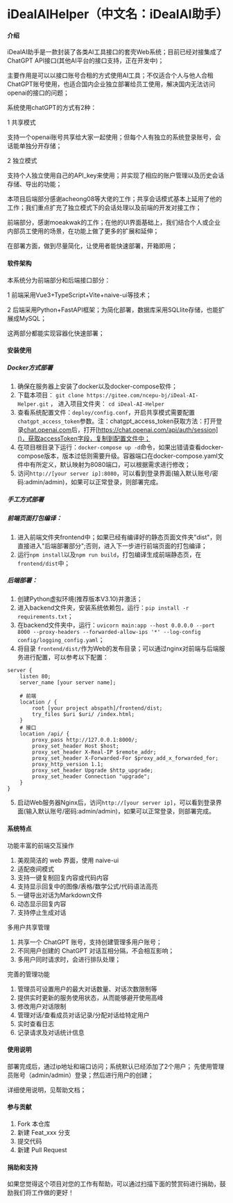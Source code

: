 # iDealAIHelper（中文名：iDealAI助手）

#### 介绍
iDealAI助手是一款封装了各类AI工具接口的套壳Web系统；目前已经对接集成了ChatGPT API接口(其他AI平台的接口支持，正在开发中)；

主要作用是可以以接口账号合租的方式使用AI工具；不仅适合个人与他人合租ChatGPT账号使用，也适合国内企业独立部署给员工使用，解决国内无法访问openai的接口的问题；

系统使用chatGPT的方式有2种：

1 共享模式

 支持一个openai账号共享给大家一起使用；但每个人有独立的系统登录账号，会话能单独分开存储；

2 独立模式

 支持个人独立使用自己的API_key来使用；并实现了相应的账户管理以及历史会话存储、导出的功能；


本项目后端部分感谢acheong08等大佬的工作；共享会话模式基本上延用了他的工作；我们重点扩充了独立模式下的会话处理以及前端的开发对接工作；

前端部分，感谢moeakwak的工作；在他的UI界面基础上，我们结合个人或企业内部员工使用的场景，在功能上做了更多的扩展和延伸；

在部署方面，做到尽量简化，让使用者能快速部署，开箱即用；

#### 软件架构
本系统分为前端部分和后端接口部分：

1 前端采用Vue3+TypeScript+Vite+naive-ui等技术；

2 后端采用Python+FastAPI框架；为简化部署，数据库采用SQLlite存储，也能扩展成MySQL；

这两部分都能实现容器化快速部署；

#### 安装使用

##### Docker方式部署
1. 确保在服务器上安装了docker以及docker-compose软件；
2. 下载本项目：
`git clone https://gitee.com/ncepu-bj/iDeal-AI-Helper.git` ，
 进入项目文件夹：
 `cd iDeal-AI-Helper`
3. 查看系统配置文件：`deploy/config.conf`，开启共享模式需要配置`chatgpt_access_token`参数。注：chatgpt_access_token获取方法：打开登录[chat.openai.com]()后，打开[https://chat.openai.com/api/auth/session]()，获取accessToken字段，复制到配置文件中；
4. 在项目根目录下运行：`docker-compose up -d`命令，如果出错请查看docker-compose版本，版本过低则需要升级。容器端口在docker-compose.yaml文件中有所定义，默认映射为8080端口，可以根据需求进行修改；
5. 访问`http://[your server ip]:8080`，可以看到登录界面(输入默认账号/密码:admin/admin)，如果可以正常登录，则部署完成。

##### 手工方式部署

##### 前端页面打包编译：

1. 进入前端文件夹frontend中；如果已经有编译好的静态页面文件夹"dist"，则直接进入"后端部署部分";否则，进入下一步进行前端页面的打包编译；
2. 运行`npm install`以及`npm run build`，打包编译生成前端静态页，在`frontend/dist`中；

##### 后端部署：
1. 创建Python虚拟环境(推荐版本V3.10)并激活；
2. 进入backend文件夹，安装系统依赖包，运行：`pip install -r requirements.txt`；
3. 在backend文件夹中，运行：`uvicorn main:app --host 0.0.0.0 --port 8000 --proxy-headers --forwarded-allow-ips '*' --log-config config/logging_config.yaml`；
4. 将目录 `frontend/dist/`作为Web的发布目录；可以通过nginx对前端与后端服务进行配置，可以参考以下配置：

```
server {
	listen 80;
	server_name [your server name];

    # 前端
    location / {
        root [your project abspath]/frontend/dist;
        try_files $uri $uri/ /index.html;
    }
    # 接口
    location /api/ {
        proxy_pass http://127.0.0.1:8000/;
        proxy_set_header Host $host;
        proxy_set_header X-Real-IP $remote_addr;
        proxy_set_header X-Forwarded-For $proxy_add_x_forwarded_for;
        proxy_http_version 1.1;
        proxy_set_header Upgrade $http_upgrade;
        proxy_set_header Connection "upgrade";
    }
}
```
5. 启动Web服务器Nginx后，访问`http://[your server ip]`，可以看到登录界面(输入默认账号/密码:admin/admin)，如果可以正常登录，则部署完成。

#### 系统特点
功能丰富的前端交互操作
1. 美观简洁的 web 界面，使用 naive-ui
2. 适配夜间模式
3. 支持一键复制回复内容或代码内容
4. 支持显示回复中的图像/表格/数学公式/代码语法高亮
5. 一键导出对话为Markdown文件
6. 动态显示回复内容
7. 支持停止生成对话

多用户共享管理
1. 共享一个 ChatGPT 账号，支持创建管理多用户账号；
2. 不同用户创建的 ChatGPT 对话互相分隔，不会相互影响；
3. 多用户同时请求时，会进行排队处理；

完善的管理功能
1. 管理员可设置用户的最大对话数量、对话次数限制等
2. 提供实时更新的服务使用状态，从而能够避开使用高峰
3. 修改用户对话限制
4. 管理对话/查看成员对话记录/分配对话给特定用户
5. 实时查看日志
6. 记录请求及对话统计信息

#### 使用说明
部署完成后，通过ip地址和端口访问；系统默认已经添加了2个用户；
先使用管理员账号（admin/admin）登录；然后进行用户的创建；

详细使用说明，见帮助文档；

#### 参与贡献

1.  Fork 本仓库
2.  新建 Feat_xxx 分支
3.  提交代码
4.  新建 Pull Request


#### 捐助和支持
如果您觉得这个项目对您的工作有帮助，可以通过扫描下面的赞赏码进行捐助，鼓励我们将工作做的更好！
